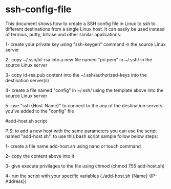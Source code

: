 # ssh-config-file
This document shows how to create a SSH config file in Linux to ssh to different destinations from a single Linux host. It can easily be used instead of termius, putty, bitvise and other similar applications.


1- create your private key using "ssh-keygen" command in the source Linux server

2- copy ~/.ssh/id-rsa into a new file named "pri.pem" in ~/.ssh/ in the source Linux server

3- copy id-rsa.pub content into the ~/.ssh/authorized-keys into the destination server(s)

4- create a file named "config" in ~/.ssh/ using the template above into the source Linux server

5- use "ssh {Host-Name}" to connect to the any of the destination servers you've added to the "config" file


#add-host.sh script

P.S:  to add a new host with the same parameters you can use the script named "add-host.sh". to use this bash script sample follow below steps:

1- create a file name add-host.sh using nano or touch command

2- copy the content above into it

3- give execute privilages to the file using chmod (chmod 755 add-host.sh)

4- run the script with your specific variables (./add-host.sh {Name} {IP-Address})
